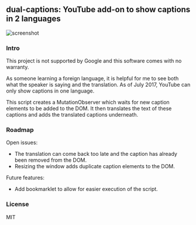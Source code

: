 ## dual-captions: YouTube add-on to show captions in 2 languages

![screenshot](https://github.com/mikesteele/dual-captions/blob/master/screenshot.gif)

### Intro

This project is not supported by Google and this software comes with no warranty.

As someone learning a foreign language, it is helpful for me to see both what the speaker is saying and the translation. As of July 2017, YouTube can only show captions in one language. 

This script creates a MutationObserver which waits for new caption elements to be added to the DOM. It then translates the text of these captions and adds the translated captions underneath.

### Roadmap

Open issues:

- The translation can come back too late and the caption has already been removed from the DOM. 
- Resizing the window adds duplicate caption elements to the DOM.

Future features:

- Add bookmarklet to allow for easier execution of the script.

### License

MIT